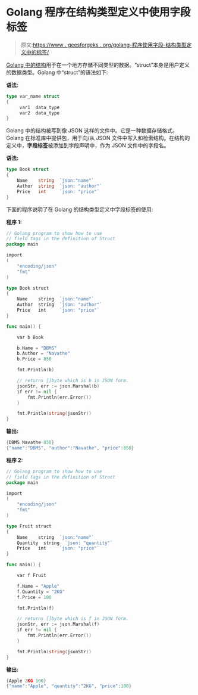 # Golang 程序在结构类型定义中使用字段标签

> 原文:[https://www . geesforgeks . org/golang-程序使用字段-结构类型定义中的标签/](https://www.geeksforgeeks.org/golang-program-to-use-field-tags-in-the-definition-of-struct-type/)

[Golang 中的结构](https://www.geeksforgeeks.org/structures-in-golang/)用于在一个地方存储不同类型的数据。“struct”本身是用户定义的数据类型。Golang 中“struct”的语法如下:

**语法:**

```go
type var_name struct
{
     var1  data_type
     var2  data_type
}

```

Golang 中的结构被写到像 JSON 这样的文件中。它是一种数据存储格式。Golang 在标准库中提供包，用于向/从 JSON 文件中写入和检索结构。在结构的定义中，**字段标签**被添加到字段声明中，作为 JSON 文件中的字段名。

**语法:**

```go
type Book struct 
{
    Name    string  `json:"name"`
    Author  string  `json: "author"`
    Price   int     `json: "price"`
}

```

下面的程序说明了在 Golang 的结构类型定义中字段标签的使用:

**程序 1:**

```go
// Golang program to show how to use
// field tags in the definition of Struct
package main

import 
(
    "encoding/json"
    "fmt"
)

type Book struct 
{
    Name    string  `json:"name"`
    Author  string  `json: "author"`
    Price   int     `json: "price"`
}

func main() {

    var b Book

    b.Name = "DBMS"
    b.Author = "Navathe"
    b.Price = 850

    fmt.Println(b)

    // returns []byte which is b in JSON form.
    jsonStr, err := json.Marshal(b)
    if err != nil {
        fmt.Println(err.Error())
    }

    fmt.Println(string(jsonStr))
}
```

**输出:**

```go
{DBMS Navathe 850}
{"name":"DBMS", "author":"Navathe", "price":850}

```

**程序 2:**

```go
// Golang program to show how to use
// field tags in the definition of Struct
package main

import 
(
    "encoding/json"
    "fmt"
)

type Fruit struct 
{
    Name    string  `json:"name"`
    Quantity  string  `json: "quantity"`
    Price   int     `json: "price"`
}

func main() {

    var f Fruit

    f.Name = "Apple"
    f.Quantity = "2KG"
    f.Price = 100

    fmt.Println(f)

    // returns []byte which is f in JSON form.
    jsonStr, err := json.Marshal(f)
    if err != nil {
        fmt.Println(err.Error())
    }

    fmt.Println(string(jsonStr))
}
```

**输出:**

```go
{Apple 2KG 100}
{"name":"Apple", "quantity":"2KG", "price":100}

```